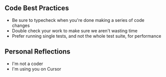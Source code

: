 ## Code Best Practices
- Be sure to typecheck when you're done making a series of code changes
- Double check your work to make sure we aren't wasting time
- Prefer running single tests, and not the whole test suite, for performance

## Personal Reflections
- I'm not a coder
- I'm using you on Cursor